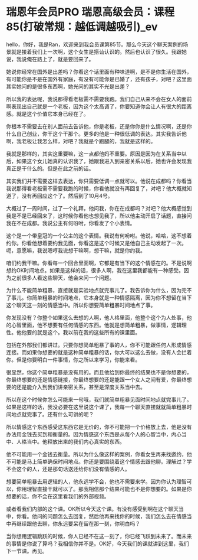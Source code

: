 # 瑞恩年会员PRO 瑞恩高级会员：课程85(打破常规：越低调越吸引)_ev

hello，你好，我是Ran，欢迎来到我会员课第85节。那么今天这个聊天案例的场景就是接着我们上一次啊，这个女生是搭讪认识的。然后也认识了很久。我跟她说，我说俺在路上了，就是要回来了。

她说你经常在国外是出差吗？你看这个话里面有种味道啊，是不是你生活在国外，有可能你是不是在国外有家庭，有没有可能你是已婚了，还有孩子，对吧？这里面其实她问的是很多东西啊，她光问的其实不光是出差？

所以我的表达呢，我说那得看老板需不需要我跑。我们自己从来不会在女人的面前啊表现出自己就是一个老板，因为这个太高调了，你要知道你会让人有很大的距离感。就是这个价值它本身已经在了。

你根本不需要去在别人面前去告诉他，你是老板，还是你你是什么情况啊，还是你什么自己创业，你干这个干那个。更多的他是一种很低调的表达。其实我告诉他啊，我老板让我怎么样，对吧？我就是个跑腿的，我就是这样的。

我就是那样的，其实这重要嘛，这一点都他妈不重要。原因是因为在关系当中以后，如果这个女儿她真的认识我了，她跟我进入到亲密关系以后，她也许会发现我真正是干什么的。但是在此之前的话。

其实我们并不需要这样去表达，你只需要低调一点就可以。他说在成都吗？你看当我说那得看老板需不需要我跑的时候，你看他就没有再回复了，对吧？他大概就知道了，没有再回应这个了。然后到了10月4号。

大概过了一周时间，过了一个礼拜，他问我，你在在成都吗？对吧？他大概感觉到我是不是已经回来了，这时候你看他也想见我了，所以他主动开启了话题，直接问我在不在成都。我说公主有何吩咐，你看发了个小表情。

这个是一个带皇冠的一个公主的这个表情。我说有何吩咐。他说，哈哈，这不想着约你。你看他想着要约我见面，你看这是这个时候又是他自己主动发起了一次。呃，意愿嘛，我说嗯哼我说想干嘛啊，想干嘛，就是你约我。

咱们约我干嘛。你看每一个回合里面啊，它都是有当下的这个情感在的。不是说啊想约OK时间地点。如果是这样的话，很多人啊，我在这里我都能有一种感受。因为之前很多人看这些聊天，他会来问一个问题。

为什么不能简单粗暴，直接就是实验地点就完事儿了。我告诉你为什么，因为完不了事儿。你简单粗暴的时间地点，它本身就是一种情感隔离，因为你不想留在当下这个聊天这一刻的情感当中。所以你想要简单粗暴时间地点了事。

你发现没有？你整个如果这么去想的人啊，他人格里面，他整个这个为人处事，他的心智里面，他不想要有任何情感的东西。他就是想简单粗暴，做事情，逻辑理性。他他要的就是这个。我以前在我的这些所有的课里面。

包括在外部我们都讲过。只要你想简单粗暴了事的人，你不可能跟任何人形成情感连接。而如果你想要的就是这种简单粗暴的话，你大可以这么去做，没有人会拦着你。但是你要明白一件事情，你之所以来学习，你能来看。

很显然，你这个简单粗暴是没有用的。而且他给到你最终的结果也不是你想要的，你最终想要的还是情感链接，你最终想要的还是能跟一个女人之间有爱，你最终想要的还是能介入到我们讲亲密关系，甚至是深度关系当中去。

所以在这个时候你怎么可能来一句哦，我们就简单粗暴见面时间地点就完事儿了。如果是这样的话，我没必要在这里说这个课了，我每一个聊天直接就就简单粗暴时间地点就完事了。还有什么可讲的呢？

所以情感这个东西感受这东西它是无价的，你不可能把一个价格放上去，他是没有办法用金钱去买到和衡量的。因为情感这个东西是从每个人的心智当中，内心当中、人格当中。他释放出来的我们内心真实的东西。

他不可能用一个金钱去衡量。所以为什么像这样的案例，你看女生再来找邀约，他不可能是马上简单确保时间地点。你还是要围绕着这个情感去跟他聊。理解过？学不会这个的人，还是那句话送还给你们没有情感的人。

想要简单粗暴去用逻辑的人，他永远学不会，他也不需要来学。因为你认为理智可以，你用理智直接干就可以了。那我相信那个结果可能也不是你想要的。如果是你想要的话，你不会在这里看我们的外部视频。

或者看我们内部的这个课。OK所以今天这个课。有没有感受到啊在这个聊天当中，你看。他问的问题怎么去回复，然后他再来找你的时候，我们怎么去在情感当中再继续跟他去聊，你永远要呆在留在那一刻，你明白吗？

当你想用逻辑跳跃的时候，你人已经不在这一刻了，你已经飞跃到未来了。而未来的事情是你说了算吗？我相信你并不是。OK好，今天我们的课就讲到这里，我们下一节课。再见。


